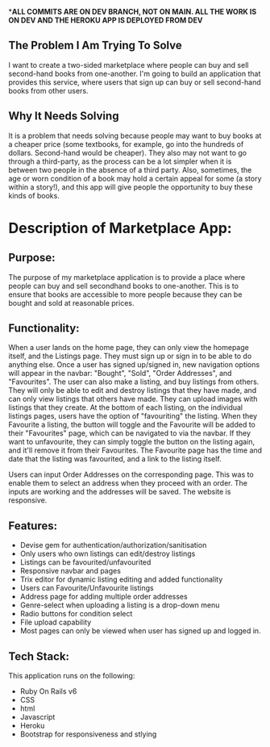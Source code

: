 ***ALL COMMITS ARE ON DEV BRANCH, NOT ON MAIN. ALL THE WORK IS ON DEV AND THE HEROKU APP IS DEPLOYED FROM DEV**


## The Problem I Am Trying To Solve

I want to create a two-sided marketplace where people can buy and sell second-hand books from one-another. I'm going to build an application that provides this service, where users that sign up can buy or sell second-hand books from other users.

## Why It Needs Solving

It is a problem that needs solving because people may want to buy books at a cheaper price (some textbooks, for example, go into the hundreds of dollars. Second-hand would be cheaper). They also may not want to go through a third-party, as the process can be a lot simpler when it is between two people in the absence of a third party. Also, sometimes, the age or worn condition of a book may hold a certain appeal for some (a story within a story!), and this app will give people the opportunity to buy these kinds of books.

# Description of Marketplace App:

## Purpose:

The purpose of my marketplace application is to provide a place where people can buy and sell secondhand books to one-another. This is to ensure that books are accessible to more people because they can be bought and sold at reasonable prices.

## Functionality:

When a user lands on the home page, they can only view the homepage itself, and the Listings page. They must sign up or sign in to be able to do anything else.
Once a user has signed up/signed in, new navigation options will appear in the navbar: "Bought", "Sold", "Order Addresses", and "Favourites". The user can also make a listing, and buy listings from others. They will only be able to edit and destroy listings that they have made, and can only view listings that others have made. They can upload images with listings that they create. At the bottom of each listing, on the individual listings pages, users have the option of "favouriting" the listing. When they Favourite a listing, the button will toggle and the Favourite will be added to their "Favourites" page, which can be navigated to via the navbar. If they want to unfavourite, they can simply toggle the button on the listing again, and it'll remove it from their Favourites. The Favourite page has the time and date that the listing was favourited, and a link to the listing itself.

Users can input Order Addresses on the corresponding page. This was to enable them to select an address when they proceed with an order. The inputs are working and the addresses will be saved. The website is responsive.

## Features:

- Devise gem for authentication/authorization/sanitisation
- Only users who own listings can edit/destroy listings
- Listings can be favourited/unfavourited
- Responsive navbar and pages
- Trix editor for dynamic listing editing and added functionality
- Users can Favourite/Unfavourite listings
- Address page for adding multiple order addresses
- Genre-select when uploading a listing is a drop-down menu
- Radio buttons for condition select
- File upload capability
- Most pages can only be viewed when user has signed up and logged in.

## Tech Stack:

This application runs on the following:

* Ruby On Rails v6
* CSS
* html
* Javascript
* Heroku
* Bootstrap for responsiveness and stlying
